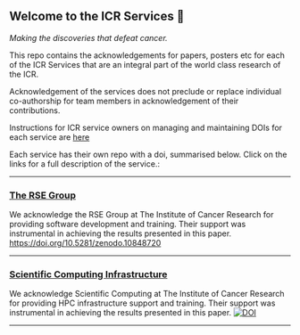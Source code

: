 ## Welcome to the ICR Services 👋
*Making the discoveries that defeat cancer.*

This repo contains the acknowledgements for papers, posters etc for each of the ICR Services that are an integral part of the world class research of the ICR.

Acknowledgement of the services does not preclude or replace individual co-authorship for team members in acknowledgement of their contributions.

Instructions for ICR service owners on managing and maintaining DOIs for each service are [here](https://github.com/ICR-Services/Instructions)

Each service has their own repo with a doi, summarised below. Click on the links for a full description of the service.:

---

### [The RSE Group](https://github.com/ICR-Services/RSE-Group)
We acknowledge the RSE Group at The Institute of Cancer Research for providing software development and training. Their support was instrumental in achieving the results presented in this paper. https://doi.org/10.5281/zenodo.10848720

---

### [Scientific Computing Infrastructure](https://github.com/ICR-Services/Scientific-Computing/tree/main)
We acknowledge Scientific Computing at The Institute of Cancer Research for providing HPC infrastructure support and training. Their support was instrumental in achieving the results presented in this paper.  [![DOI](https://zenodo.org/badge/755024392.svg)](https://zenodo.org/doi/10.5281/zenodo.10640287)

---
